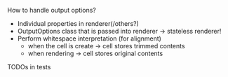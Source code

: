 How to handle output options?
  * Individual properties in renderer(/others?)
  * OutputOptions class that is passed into renderer -> stateless renderer!
  * Perform whitespace interpretation (for alignment)
    * when the cell is create -> cell stores trimmed contents
    * when rendering -> cell stores original contents

TODOs in tests
  